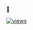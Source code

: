 🔎

[![views](https://hint.sh/github.com/devep69/devep69.svg)](https://hint.sh/github.com/devep69/devep69/)
